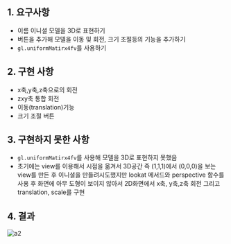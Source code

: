 ## 1. 요구사항
- 이름 이니셜 모델을 3D로 표현하기
- 버튼을 추가해 모델을 이동 및 회전, 크기 조절등의 기능을 추가하기
- `gl.uniformMatirx4fv`를 사용하기

## 2. 구현 사항
- x축,y축,z축으로의 회전
- zxy축 통합 회전
- 이동(translation)기능
- 크기 조절 버튼

## 3. 구현하지 못한 사항
- `gl.uniformMatirx4fv`를 사용해 모델을 3D로 표현하지 못했음
- 초기에는 view를 이용해서 시점을 옮겨서 3D공간 즉 (1,1,1)에서 (0,0,0)을 보는 view를 만든 후 이니셜을 만들려시도했지만 lookat 메서드와 perspective 함수를 사용 후 화면에 아무 도형이 보이지 않아서 2D화면에서 x축, y축,z축 회전 그리고 translation, scale를 구현

## 4. 결과 

![a2](https://github.com/KWAKMANBO/ComputerGraphics/assets/113917771/d4628ac6-adc8-420d-9900-41f2e1033d34)
